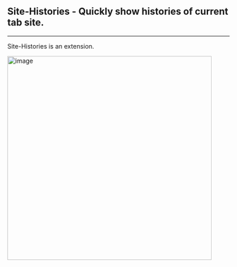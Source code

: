 ## Site-Histories - Quickly show histories of current tab site.
---
Site-Histories is an extension.

<img width="463" alt="image" src="https://user-images.githubusercontent.com/1048048/224480162-a0f2f569-856a-471c-9203-e8481b623ba6.png">
